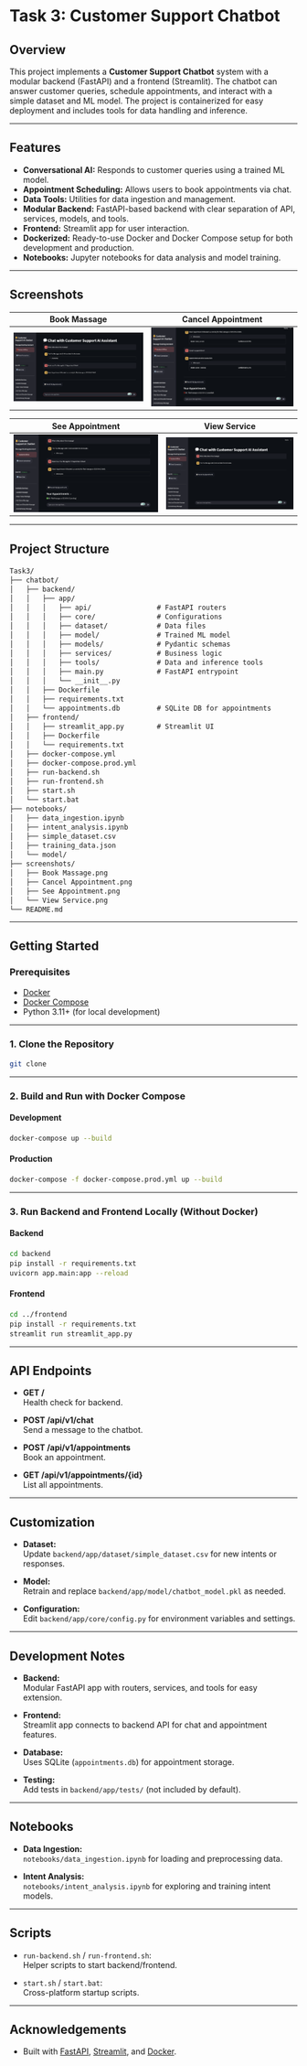 # Task 3: Customer Support Chatbot

## Overview

This project implements a **Customer Support Chatbot** system with a modular backend (FastAPI) and a frontend (Streamlit). The chatbot can answer customer queries, schedule appointments, and interact with a simple dataset and ML model. The project is containerized for easy deployment and includes tools for data handling and inference.

---

## Features

- **Conversational AI:** Responds to customer queries using a trained ML model.
- **Appointment Scheduling:** Allows users to book appointments via chat.
- **Data Tools:** Utilities for data ingestion and management.
- **Modular Backend:** FastAPI-based backend with clear separation of API, services, models, and tools.
- **Frontend:** Streamlit app for user interaction.
- **Dockerized:** Ready-to-use Docker and Docker Compose setup for both development and production.
- **Notebooks:** Jupyter notebooks for data analysis and model training.

---

## Screenshots

| Book Massage | Cancel Appointment |
|--------------|-------------------|
| ![Book Massage](screenshots/Book%20Massage.png) | ![Cancel Appointment](screenshots/Cancel%20Appointment.png) |

| See Appointment | View Service |
|-----------------|--------------|
| ![See Appointment](screenshots/See%20Appointment.png) | ![View Service](screenshots/View%20Service.png) |

---

## Project Structure

```
Task3/
├── chatbot/
│   ├── backend/
│   │   ├── app/
│   │   │   ├── api/                # FastAPI routers
│   │   │   ├── core/               # Configurations
│   │   │   ├── dataset/            # Data files
│   │   │   ├── model/              # Trained ML model
│   │   │   ├── models/             # Pydantic schemas
│   │   │   ├── services/           # Business logic
│   │   │   ├── tools/              # Data and inference tools
│   │   │   ├── main.py             # FastAPI entrypoint
│   │   │   └── __init__.py
│   │   ├── Dockerfile
│   │   ├── requirements.txt
│   │   └── appointments.db         # SQLite DB for appointments
│   ├── frontend/
│   │   ├── streamlit_app.py        # Streamlit UI
│   │   ├── Dockerfile
│   │   └── requirements.txt
│   ├── docker-compose.yml
│   ├── docker-compose.prod.yml
│   ├── run-backend.sh
│   ├── run-frontend.sh
│   ├── start.sh
│   └── start.bat
├── notebooks/
│   ├── data_ingestion.ipynb
│   ├── intent_analysis.ipynb
│   ├── simple_dataset.csv
│   ├── training_data.json
│   └── model/
├── screenshots/
│   ├── Book Massage.png
│   ├── Cancel Appointment.png
│   ├── See Appointment.png
│   └── View Service.png
└── README.md
```

---

## Getting Started

### Prerequisites

- [Docker](https://www.docker.com/)
- [Docker Compose](https://docs.docker.com/compose/)
- Python 3.11+ (for local development)

---

### 1. Clone the Repository

```bash
git clone 
```

---

### 2. Build and Run with Docker Compose

#### Development

```bash
docker-compose up --build
```

#### Production

```bash
docker-compose -f docker-compose.prod.yml up --build
```

---

### 3. Run Backend and Frontend Locally (Without Docker)

#### Backend

```bash
cd backend
pip install -r requirements.txt
uvicorn app.main:app --reload
```

#### Frontend

```bash
cd ../frontend
pip install -r requirements.txt
streamlit run streamlit_app.py
```

---

## API Endpoints

- **GET /**  
  Health check for backend.

- **POST /api/v1/chat**  
  Send a message to the chatbot.

- **POST /api/v1/appointments**  
  Book an appointment.

- **GET /api/v1/appointments/{id}**  
  List all appointments.

---

## Customization

- **Dataset:**  
  Update `backend/app/dataset/simple_dataset.csv` for new intents or responses.

- **Model:**  
  Retrain and replace `backend/app/model/chatbot_model.pkl` as needed.

- **Configuration:**  
  Edit `backend/app/core/config.py` for environment variables and settings.

---

## Development Notes

- **Backend:**  
  Modular FastAPI app with routers, services, and tools for easy extension.

- **Frontend:**  
  Streamlit app connects to backend API for chat and appointment features.

- **Database:**  
  Uses SQLite (`appointments.db`) for appointment storage.

- **Testing:**  
  Add tests in `backend/app/tests/` (not included by default).

---

## Notebooks

- **Data Ingestion:**  
  `notebooks/data_ingestion.ipynb` for loading and preprocessing data.

- **Intent Analysis:**  
  `notebooks/intent_analysis.ipynb` for exploring and training intent models.

---

## Scripts

- `run-backend.sh` / `run-frontend.sh`:  
  Helper scripts to start backend/frontend.

- `start.sh` / `start.bat`:  
  Cross-platform startup scripts.

---

## Acknowledgements

- Built with [FastAPI](https://fastapi.tiangolo.com/), [Streamlit](https://streamlit.io/), and [Docker](https://www.docker.com/).